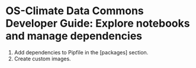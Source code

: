 # OS-Climate Data Commons Developer Guide: Explore notebooks and manage dependencies

1. Add dependencies to Pipfile in the [packages] section.
2. Create custom images.
